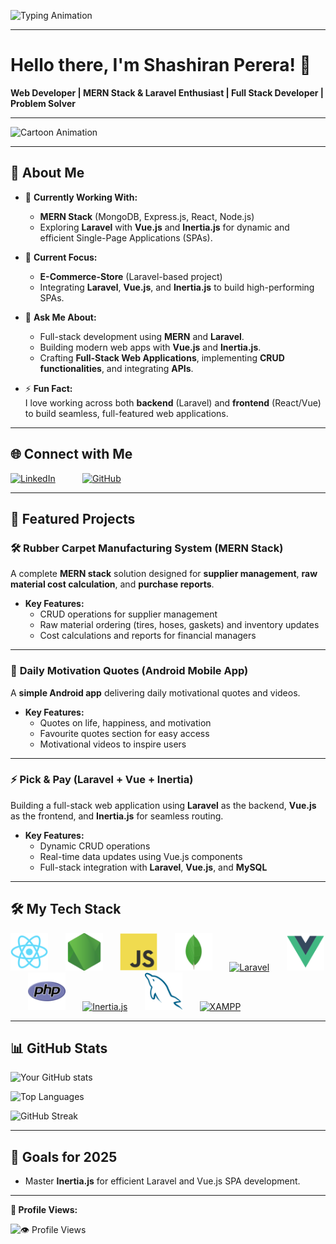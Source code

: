 ![Typing Animation](https://readme-typing-svg.herokuapp.com?font=Fira+Code&size=22&pause=1000&color=00F7F7&width=435&lines=Welcome+to+My+Profile!;I+love+coding+and+problem-solving.)

---

# Hello there, I'm Shashiran Perera! 👋  
**Web Developer | MERN Stack & Laravel Enthusiast | Full Stack Developer | Problem Solver** 

---
![Cartoon Animation](https://media.giphy.com/media/5GoVLqeAOo6PK/giphy.gif)

---

## 🚀 About Me
- 🌱 **Currently Working With:**
  - **MERN Stack** (MongoDB, Express.js, React, Node.js)
  - Exploring **Laravel** with **Vue.js** and **Inertia.js** for dynamic and efficient Single-Page Applications (SPAs).
  
- 🔭 **Current Focus:**
  - **E-Commerce-Store** (Laravel-based project)
  - Integrating **Laravel**, **Vue.js**, and **Inertia.js** to build high-performing SPAs.

- 💬 **Ask Me About:**
  - Full-stack development using **MERN** and **Laravel**.
  - Building modern web apps with **Vue.js** and **Inertia.js**.
  - Crafting **Full-Stack Web Applications**, implementing **CRUD functionalities**, and integrating **APIs**.

- ⚡ **Fun Fact:**  
  I love working across both **backend** (Laravel) and **frontend** (React/Vue) to build seamless, full-featured web applications.

---

## 🌐 Connect with Me
[<img src="https://img.shields.io/badge/LinkedIn-%230077B5.svg?style=flat&logo=linkedin&logoColor=white" alt="LinkedIn" width="120" height="40"/>](https://www.linkedin.com/in/shashiran-perera-b15513283)&nbsp;&nbsp;&nbsp;&nbsp;&nbsp;&nbsp;&nbsp;&nbsp;&nbsp;&nbsp;
[<img src="https://img.shields.io/badge/GitHub-%23181717.svg?style=flat&logo=github&logoColor=white" alt="GitHub" width="120" height="40"/>](https://github.com/Shashiran1124)&nbsp;&nbsp;&nbsp;&nbsp;&nbsp;&nbsp;&nbsp;&nbsp;&nbsp;&nbsp;

---

## 📂 Featured Projects

### 🛠 **Rubber Carpet Manufacturing System** (MERN Stack)  
A complete **MERN stack** solution designed for **supplier management**, **raw material cost calculation**, and **purchase reports**.
- **Key Features:**
  - CRUD operations for supplier management
  - Raw material ordering (tires, hoses, gaskets) and inventory updates
  - Cost calculations and reports for financial managers
  
---

### 🌟 **Daily Motivation Quotes** (Android Mobile App)  
A **simple Android app** delivering daily motivational quotes and videos.
- **Key Features:**
  - Quotes on life, happiness, and motivation
  - Favourite quotes section for easy access
  - Motivational videos to inspire users

---

### ⚡ **Pick & Pay** (Laravel + Vue + Inertia)  
Building a full-stack web application using **Laravel** as the backend, **Vue.js** as the frontend, and **Inertia.js** for seamless routing.  
- **Key Features:**
  - Dynamic CRUD operations
  - Real-time data updates using Vue.js components
  - Full-stack integration with **Laravel**, **Vue.js**, and **MySQL**

---

## 🛠 My Tech Stack
[<img src="https://raw.githubusercontent.com/devicons/devicon/master/icons/react/react-original.svg" alt="react" width="60" height="60"/>](https://reactjs.org)&nbsp;&nbsp;&nbsp;&nbsp;&nbsp;&nbsp;
[<img src="https://raw.githubusercontent.com/devicons/devicon/master/icons/nodejs/nodejs-original.svg" alt="nodejs" width="60" height="60"/>](https://nodejs.org)&nbsp;&nbsp;&nbsp;&nbsp;&nbsp;&nbsp;
[<img src="https://raw.githubusercontent.com/devicons/devicon/master/icons/javascript/javascript-original.svg" alt="javascript" width="60" height="60"/>](https://www.javascript.com)&nbsp;&nbsp;&nbsp;&nbsp;&nbsp;&nbsp;
[<img src="https://raw.githubusercontent.com/devicons/devicon/master/icons/mongodb/mongodb-original.svg" alt="mongodb" width="60" height="60"/>](https://www.mongodb.com)&nbsp;&nbsp;&nbsp;&nbsp;&nbsp;&nbsp;
[<img src="https://img.shields.io/badge/Laravel-%23FF2D20.svg?style=flat&logo=laravel&logoColor=white" alt="Laravel" width="55" height="55"/>](https://laravel.com)&nbsp;&nbsp;&nbsp;&nbsp;&nbsp;&nbsp;
[<img src="https://raw.githubusercontent.com/devicons/devicon/master/icons/vuejs/vuejs-original.svg" alt="vuejs" width="60" height="60"/>](https://vuejs.org)&nbsp;&nbsp;&nbsp;&nbsp;&nbsp;&nbsp;
[<img src="https://raw.githubusercontent.com/devicons/devicon/master/icons/php/php-original.svg" alt="php" width="60" height="60"/>](https://www.php.net)&nbsp;&nbsp;&nbsp;&nbsp;&nbsp;&nbsp;
[<img src="https://img.shields.io/badge/Inertia.js-%234E8C4F.svg?style=flat&logo=inertia.js&logoColor=white" alt="Inertia.js" width="55" height="55"/>](https://inertiajs.com)&nbsp;&nbsp;&nbsp;&nbsp;&nbsp;&nbsp;
[<img src="https://raw.githubusercontent.com/devicons/devicon/master/icons/mysql/mysql-original.svg" alt="mysql" width="60" height="60"/>](https://www.mysql.com)&nbsp;&nbsp;&nbsp;&nbsp;&nbsp;&nbsp;
[<img src="https://img.shields.io/badge/XAMPP-%23FB7A24.svg?style=flat&logo=xampp&logoColor=white" alt="XAMPP" width="55" height="55"/>](https://www.apachefriends.org/index.html)

---

## 📊 GitHub Stats

![Your GitHub stats](https://github-readme-stats.vercel.app/api?username=Shashiran1124&show_icons=true&theme=radical) 

![Top Languages](https://github-readme-stats.vercel.app/api/top-langs/?username=Shashiran1124&layout=compact)

![GitHub Streak](https://github-readme-streak-stats.herokuapp.com/?user=Shashiran1124&theme=dark&hide_border=true)

---

## 🎯 Goals for 2025
- Master **Inertia.js** for efficient Laravel and Vue.js SPA development.

---

**👀 Profile Views:** 

![👁️ Profile Views](https://komarev.com/ghpvc/?username=Shashiran1124&color=blue)
